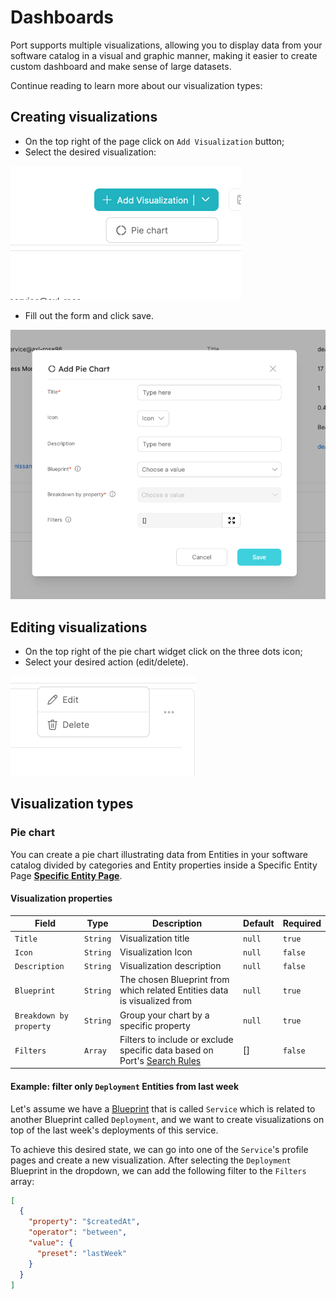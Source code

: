 # Dashboards

Port supports multiple visualizations, allowing you to display data from your software catalog in a visual and graphic manner, making it easier to create custom dashboard and make sense of large datasets.

Continue reading to learn more about our visualization types:

## Creating visualizations

- On the top right of the page click on `Add Visualization` button;
- Select the desired visualization:

![Dropdown](../../../static/img/software-catalog/widgets/AddPieChartVisualization.png)

- Fill out the form and click save.

![Dropdown](../../../static/img/software-catalog/widgets/AddPieChartForm.png)

## Editing visualizations

- On the top right of the pie chart widget click on the three dots icon;
- Select your desired action (edit/delete).

![Dropdown](../../../static/img/software-catalog/widgets/EditOrDeleteWidget.png)

## Visualization types

### Pie chart

You can create a pie chart illustrating data from Entities in your software catalog divided by categories and Entity properties inside a Specific Entity Page [**Specific Entity Page**](../entity/entity.md#entity-page).

#### Visualization properties

| Field                   | Type     | Description                                                                                                                      | Default | Required |
| ----------------------- | -------- | -------------------------------------------------------------------------------------------------------------------------------- | ------- | -------- |
| `Title`                 | `String` | Visualization title                                                                                                   | `null`  | `true`   |
| `Icon`                  | `String` | Visualization Icon                                                                                                     | `null`  | `false`  |
| `Description`           | `String` | Visualization description                                                                             | `null`  | `false`  |
| `Blueprint`             | `String` | The chosen Blueprint from which related Entities data is visualized from                                                                    | `null`  | `true`   |
| `Breakdown by property` | `String` | Group your chart by a specific property                                                                                          | `null`  | `true`   |
| `Filters`               | `Array`  | Filters to include or exclude specific data based on Port's [Search Rules](../../software-catalog/search-in-port.md#search-rules) | []      | `false`  |

#### Example: filter only `Deployment` Entities from last week

Let's assume we have a [Blueprint](../../software-catalog/blueprint/blueprint.md) that is called `Service` which is related to another Blueprint called `Deployment`, and we want to create visualizations on top of the last week's deployments of this service.

To achieve this desired state, we can go into one of the `Service`'s profile pages and create a new visualization. After selecting the `Deployment` Blueprint in the dropdown, we can add the following filter to the `Filters` array:

```json showLineNumbers
[
  {
    "property": "$createdAt",
    "operator": "between",
    "value": {
      "preset": "lastWeek"
    }
  }
]
```
